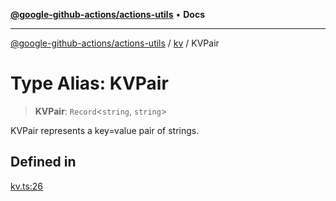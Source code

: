 [**@google-github-actions/actions-utils**](../../README.md) • **Docs**

***

[@google-github-actions/actions-utils](../../modules.md) / [kv](../README.md) / KVPair

# Type Alias: KVPair

> **KVPair**: `Record`\<`string`, `string`\>

KVPair represents a key=value pair of strings.

## Defined in

[kv.ts:26](https://github.com/google-github-actions/actions-utils/blob/main/src/kv.ts#L26)
